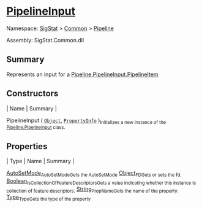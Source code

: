 # [PipelineInput](./PipelineInput.md)

Namespace: [SigStat]() > [Common](./../README.md) > [Pipeline](./README.md)

Assembly: SigStat.Common.dll

## Summary
Represents an input for a [Pipeline.PipelineInput.PipelineItem](https://github.com/hargitomi97/sigstat/blob/master/docs/md/.md)

## Constructors

| Name | Summary | 

PipelineInput ( [`Object`](https://docs.microsoft.com/en-us/dotnet/api/System.Object), [`PropertyInfo`](https://docs.microsoft.com/en-us/dotnet/api/System.Reflection.PropertyInfo) )<sub>Initializes a new instance of the [Pipeline.PipelineInput](https://github.com/hargitomi97/sigstat/blob/master/docs/md/SigStat/Common/Pipeline/PipelineInput.md) class.</sub>


## Properties

| Type | Name | Summary | 

[AutoSetMode](./AutoSetMode.md)<sub>AutoSetMode</sub><sub>Gets the AutoSetMode</sub>
[Object](https://docs.microsoft.com/en-us/dotnet/api/System.Object)<sub>FD</sub><sub>Gets or sets the fd.</sub>
[Boolean](https://docs.microsoft.com/en-us/dotnet/api/System.Boolean)<sub>IsCollectionOfFeatureDescriptors</sub><sub>Gets a value indicating whether this instance is collection of feature descriptors.</sub>
[String](https://docs.microsoft.com/en-us/dotnet/api/System.String)<sub>PropName</sub><sub>Gets the name of the property.</sub>
[Type](https://docs.microsoft.com/en-us/dotnet/api/System.Type)<sub>Type</sub><sub>Gets the type of the property</sub>


